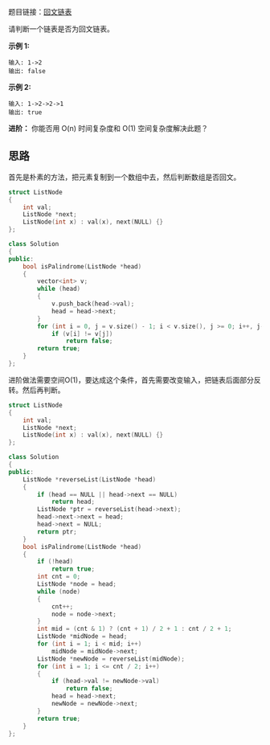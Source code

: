 题目链接：[回文链表](https://leetcode-cn.com/problems/palindrome-linked-list/)

请判断一个链表是否为回文链表。

**示例 1:**

```
输入: 1->2
输出: false
```

**示例 2:**

```
输入: 1->2->2->1
输出: true
```

**进阶：**
你能否用 O(n) 时间复杂度和 O(1) 空间复杂度解决此题？

## 思路

首先是朴素的方法，把元素复制到一个数组中去，然后判断数组是否回文。

```cpp
struct ListNode
{
    int val;
    ListNode *next;
    ListNode(int x) : val(x), next(NULL) {}
};

class Solution
{
public:
    bool isPalindrome(ListNode *head)
    {
        vector<int> v;
        while (head)
        {
            v.push_back(head->val);
            head = head->next;
        }
        for (int i = 0, j = v.size() - 1; i < v.size(), j >= 0; i++, j--)
            if (v[i] != v[j])
                return false;
        return true;
    }
};
```

进阶做法需要空间O(1)，要达成这个条件，首先需要改变输入，把链表后面部分反转。然后再判断。

```cpp
struct ListNode
{
    int val;
    ListNode *next;
    ListNode(int x) : val(x), next(NULL) {}
};

class Solution
{
public:
    ListNode *reverseList(ListNode *head)
    {
        if (head == NULL || head->next == NULL)
            return head;
        ListNode *ptr = reverseList(head->next);
        head->next->next = head;
        head->next = NULL;
        return ptr;
    }
    bool isPalindrome(ListNode *head)
    {
        if (!head)
            return true;
        int cnt = 0;
        ListNode *node = head;
        while (node)
        {
            cnt++;
            node = node->next;
        }
        int mid = (cnt & 1) ? (cnt + 1) / 2 + 1 : cnt / 2 + 1;
        ListNode *midNode = head;
        for (int i = 1; i < mid; i++)
            midNode = midNode->next;
        ListNode *newNode = reverseList(midNode);
        for (int i = 1; i <= cnt / 2; i++)
        {
            if (head->val != newNode->val)
                return false;
            head = head->next;
            newNode = newNode->next;
        }
        return true;
    }
};
```

